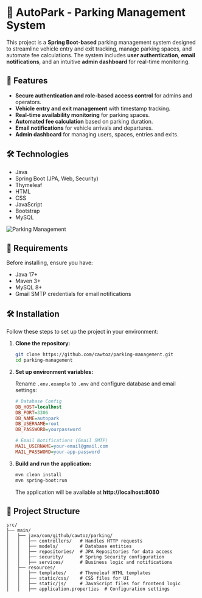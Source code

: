 # 🚗 AutoPark - Parking Management System
This project is a **Spring Boot-based** parking management system designed to streamline vehicle entry and exit tracking, manage parking spaces, and automate fee calculations. The system includes **user authentication**, **email notifications**, and an intuitive **admin dashboard** for real-time monitoring.

## 🚀 Features
- **Secure authentication and role-based access control** for admins and operators.
- **Vehicle entry and exit management** with timestamp tracking.
- **Real-time availability monitoring** for parking spaces.
- **Automated fee calculation** based on parking duration.
- **Email notifications** for vehicle arrivals and departures.
- **Admin dashboard** for managing users, spaces, entries and exits.

## 🛠 Technologies
- Java
- Spring Boot (JPA, Web, Security)
- Thymeleaf
- HTML
- CSS
- JavaScript
- Bootstrap
- MySQL

![Parking Management](https://github.com/user-attachments/assets/d6e93feb-ff33-4edf-a633-ad1cfca1452a)

## 📌 Requirements
Before installing, ensure you have:

- Java 17+
- Maven 3+
- MySQL 8+
- Gmail SMTP credentials for email notifications

## 🛠 Installation
Follow these steps to set up the project in your environment:

1. **Clone the repository:**
   ```bash
   git clone https://github.com/cawtoz/parking-management.git
   cd parking-management
   ```

2. **Set up environment variables:**

   Rename `.env.example` to `.env` and configure database and email settings:
   ```ini
   # Database Config
   DB_HOST=localhost
   DB_PORT=3306
   DB_NAME=autopark
   DB_USERNAME=root
   DB_PASSWORD=yourpassword

   # Email Notifications (Gmail SMTP)
   MAIL_USERNAME=your-email@gmail.com
   MAIL_PASSWORD=your-app-password
   ```

3. **Build and run the application:**
   ```bash
   mvn clean install
   mvn spring-boot:run
   ```
   The application will be available at **http://localhost:8080**

## 📂 Project Structure
```
src/
├── main/
│   ├── java/com/github/cawtoz/parking/
│   │   ├── controllers/   # Handles HTTP requests
│   │   ├── models/        # Database entities
│   │   ├── repositories/  # JPA Repositories for data access
│   │   ├── security/      # Spring Security configuration
│   │   ├── services/      # Business logic and notifications
│   ├── resources/
│   │   ├── templates/     # Thymeleaf HTML templates
│   │   ├── static/css/    # CSS files for UI
│   │   ├── static/js/     # JavaScript files for frontend logic
│   │   ├── application.properties  # Configuration settings
```